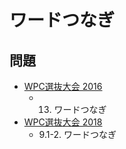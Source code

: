 # ワードつなぎ

## 問題
- [WPC選抜大会 2016](../questions/jwpc2016.md)
	- 13. ワードつなぎ
- [WPC選抜大会 2018](../questions/jwpc2018.md)
	- 9.1-2. ワードつなぎ
